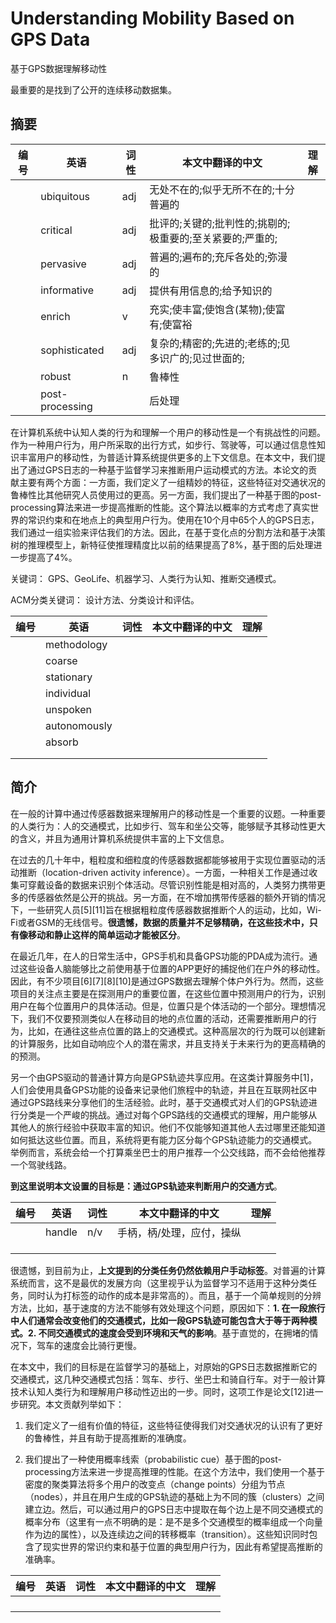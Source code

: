 # Understanding Mobility Based on GPS Data

基于GPS数据理解移动性

最重要的是找到了公开的连续移动数据集。

## 摘要

|编号|英语|词性|本文中翻译的中文|理解|
|---|---|---|---|---|
||ubiquitous|adj|无处不在的;似乎无所不在的;十分普遍的||
||critical|adj|批评的;关键的;批判性的;挑剔的;极重要的;至关紧要的;严重的;||
||pervasive|adj|普遍的;遍布的;充斥各处的;弥漫的||
||informative|adj|提供有用信息的;给予知识的||
||enrich|v|充实;使丰富;使饱含(某物);使富有;使富裕||
||sophisticated|adj|复杂的;精密的;先进的;老练的;见多识广的;见过世面的;||
||robust|n|鲁棒性||
||post-processing||后处理||

在计算机系统中认知人类的行为和理解一个用户的移动性是一个有挑战性的问题。作为一种用户行为，用户所采取的出行方式，如步行、驾驶等，可以通过信息性知识丰富用户的移动性，为普适计算系统提供更多的上下文信息。在本文中，我们提出了通过GPS日志的一种基于监督学习来推断用户运动模式的方法。本论文的贡献主要有两个方面：一方面，我们定义了一组精妙的特征，这些特征对交通状况的鲁棒性比其他研究人员使用过的更高。另一方面，我们提出了一种基于图的post-processing算法来进一步提高推断的性能。这个算法以概率的方式考虑了真实世界的常识约束和在地点上的典型用户行为。使用在10个月中65个人的GPS日志，我们通过一组实验来评估我们的方法。因此，在基于变化点的分割方法和基于决策树的推理模型上，新特征使推理精度比以前的结果提高了8%，基于图的后处理进一步提高了4%。

关键词：
GPS、GeoLife、机器学习、人类行为认知、推断交通模式。

ACM分类关键词：
设计方法、分类设计和评估。

|编号|英语|词性|本文中翻译的中文|理解|
|---|---|---|---|---|
||methodology||||
||coarse||||
||stationary||||
||individual||||
||unspoken||||
||autonomously||||
||absorb||||
||||||
||||||

## 简介

在一般的计算中通过传感器数据来理解用户的移动性是一个重要的议题。一种重要的人类行为：人的交通模式，比如步行、驾车和坐公交等，能够赋予其移动性更大的含义，并且为通用计算机系统提供丰富的上下文信息。

在过去的几十年中，粗粒度和细粒度的传感器数据都能够被用于实现位置驱动的活动推断（location-driven activity inference）。一方面，一种相关工作是通过收集可穿戴设备的数据来识别个体活动。尽管识别性能是相对高的，人类努力携带更多的传感器依然是公开的挑战。另一方面，在不增加携带传感器的额外开销的情况下，一些研究人员[5][11]旨在根据粗粒度传感器数据推断个人的运动，比如，Wi-Fi或者GSM的无线信号。**很遗憾，数据的质量并不足够精确，在这些技术中，只有像移动和静止这样的简单运动才能被区分**。

在最近几年，在人的日常生活中，GPS手机和具备GPS功能的PDA成为流行。通过这些设备人脑能够比之前使用基于位置的APP更好的捕捉他们在户外的移动性。因此，有不少项目[6][7][8][10]是通过GPS数据去理解个体户外行为。然而，这些项目的关注点主要是在探测用户的重要位置，在这些位置中预测用户的行为，识别用户在每个位置用户的具体活动。但是，位置只是个体活动的一个部分。理想情况下，我们不仅要预测类似人在移动目的地的点位置的活动，还需要推断用户的行为，比如，在通往这些点位置的路上的交通模式。这种高层次的行为既可以创建新的计算服务，比如自动响应个人的潜在需求，并且支持关于未来行为的更高精确的的预测。

另一个由GPS驱动的普通计算方向是GPS轨迹共享应用。在这类计算服务中[1]，人们会使用具备GPS功能的设备来记录他们旅程中的轨迹，并且在互联网社区中通过GPS路线来分享他们的生活经验。此时，基于交通模式对人们的GPS轨迹进行分类是一个严峻的挑战。通过对每个GPS路线的交通模式的理解，用户能够从其他人的旅行经验中获取丰富的知识。他们不仅能够知道其他人去过哪里还能知道如何抵达这些位置。而且，系统将更有能力区分每个GPS轨迹能力的交通模式。举例而言，系统会给一个打算乘坐巴士的用户推荐一个公交线路，而不会给他推荐一个驾驶线路。

**到这里说明本文设置的目标是：通过GPS轨迹来判断用户的交通方式**。

|编号|英语|词性|本文中翻译的中文|理解|
|---|---|---|---|---|
||handle|n/v|手柄，柄/处理，应付，操纵||
||||||
||||||
||||||

很遗憾，到目前为止，**上文提到的分类任务仍然依赖用户手动标签**。对普遍的计算系统而言，这不是最优的发展方向（这里视乎认为监督学习不适用于这种分类任务，同时认为打标签的动作的成本是非常高的）。而且，基于一个简单规则的分辨方法，比如，基于速度的方法不能够有效处理这个问题，原因如下：**1. 在一段旅行中人们通常会改变他们的交通模式，比如一段GPS轨迹可能包含大于等于两种模式。2. 不同交通模式的速度会受到环境和天气的影响**。基于直觉的，在拥堵的情况下，驾车的速度会比骑行更慢。

在本文中，我们的目标是在监督学习的基础上，对原始的GPS日志数据推断它的交通模式，这几种交通模式包括：驾车、步行、坐巴士和骑自行车。对于一般计算技术认知人类行为和理解用户移动性迈出的一步。同时，这项工作是论文[12]进一步研究。本文贡献列举如下：

1. 我们定义了一组有价值的特征，这些特征使得我们对交通状况的认识有了更好的鲁棒性，并且有助于提高推断的准确度。

2. 我们提出了一种使用概率线索（probabilistic cue）基于图的post-processing方法来进一步提高推理的性能。在这个方法中，我们使用一个基于密度的聚类算法将多个用户的改变点（change points）分组为节点（nodes），并且在用户生成的GPS轨迹的基础上为不同的簇（clusters）之间建立边。然后，可以通过用户的GPS日志中提取在每个边上是不同交通模式的概率分布（这里有一点不明确的是：是不是多个交通模型的概率组成一个向量作为边的属性），以及连续边之间的转移概率（transition）。这些知识同时包含了现实世界的常识约束和基于位置的典型用户行为，因此有希望提高推断的准确率。







|编号|英语|词性|本文中翻译的中文|理解|
|---|---|---|---|---|
||||||
||||||
||||||
||||||